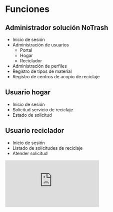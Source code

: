 # Funciones
## Administrador solución NoTrash
* Inicio de sesión
* Administración de usuarios
    * Portal
    * Hogar
    * Reciclador
* Administración de perfiles
* Registro de tipos de material
* Registro de centros de acopio de reciclaje
## Usuario hogar
* Inicio de sesión
* Solicitud servicio de reciclaje
* Estado de solicitud
## Usuario reciclador
* Inicio de sesión
* Listado de solicitudes de reciclaje
* Atender solicitud

![Atributo Alt](https://github.com/ricval/Documentacion/blob/master/Guias/GitHub/mastering-markdown.md "Markdown")